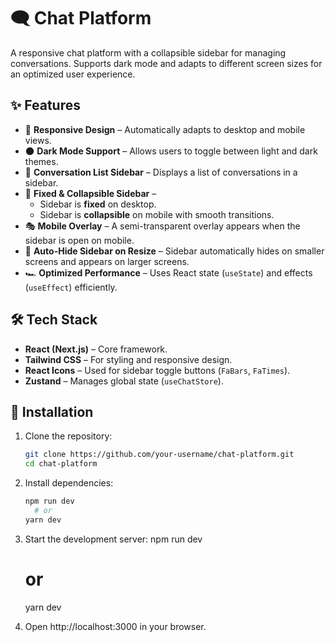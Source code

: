# 🗨️ Chat Platform

A responsive chat platform with a collapsible sidebar for managing conversations. Supports dark mode and adapts to different screen sizes for an optimized user experience.

## ✨ Features

- 📱 **Responsive Design** – Automatically adapts to desktop and mobile views.
- 🌑 **Dark Mode Support** – Allows users to toggle between light and dark themes.
- 📜 **Conversation List Sidebar** – Displays a list of conversations in a sidebar.
- 📌 **Fixed & Collapsible Sidebar** – 
  - Sidebar is **fixed** on desktop.
  - Sidebar is **collapsible** on mobile with smooth transitions.
- 🎭 **Mobile Overlay** – A semi-transparent overlay appears when the sidebar is open on mobile.
- 🔄 **Auto-Hide Sidebar on Resize** – Sidebar automatically hides on smaller screens and appears on larger screens.
- 🏎️ **Optimized Performance** – Uses React state (`useState`) and effects (`useEffect`) efficiently.

## 🛠️ Tech Stack

- **React (Next.js)** – Core framework.
- **Tailwind CSS** – For styling and responsive design.
- **React Icons** – Used for sidebar toggle buttons (`FaBars`, `FaTimes`).
- **Zustand** – Manages global state (`useChatStore`).

## 🚀 Installation

1. Clone the repository:
   ```sh
   git clone https://github.com/your-username/chat-platform.git
   cd chat-platform

2. Install dependencies:
   ```sh
   npm run dev
     # or
   yarn dev

3. Start the development server:
    npm run dev
    # or
    yarn dev

4. Open http://localhost:3000 in your browser.